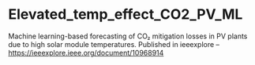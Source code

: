 # Elevated_temp_effect_CO2_PV_ML
Machine learning-based forecasting of CO₂ mitigation losses in PV plants due to high solar module temperatures. Published in ieeexplore – https://ieeexplore.ieee.org/document/10968914
